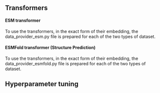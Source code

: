 ## Transformers
#### ESM transformer
To use the transformers, in the exact form of their embedding, the data_provider_esm.py file is prepared for each of the two types of dataset.
#### ESMFold transformer (Structure Prediction)
To use the transformers, in the exact form of their embedding, the data_provider_esmfold.py file is prepared for each of the two types of dataset.
## Hyperparameter tuning
